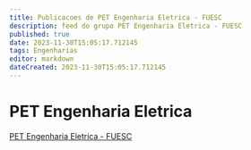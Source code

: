 ```yaml
---
title: Publicacoes de PET Engenharia Eletrica - FUESC 
description: feed do grupo PET Engenharia Eletrica - FUESC
published: true
date: 2023-11-30T15:05:17.712145
tags: Engenharias
editor: markdown
dateCreated: 2023-11-30T15:05:17.712145
---
```


# PET Engenharia Eletrica
[PET Engenharia Eletrica - FUESC](/grupo/85PETEngenhariaEletricaFUESC)
